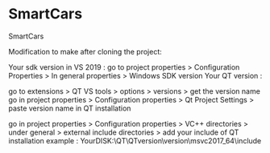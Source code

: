 # SmartCars

SmartCars

Modification to make after cloning the project:

Your sdk version in VS 2019 : go to project properties > Configuration Properties > In general properties > Windows SDK version Your QT version :

go to extensions > QT VS tools > options > versions > get the version name go in project properties > Configuration properties > Qt Project Settings > paste version name in QT installation

go in project properties > Configuration properties > VC++ directories > under general > external include directories > add your include of QT installation example : YourDISK:\QT\QTversion\version\msvc2017_64\include
